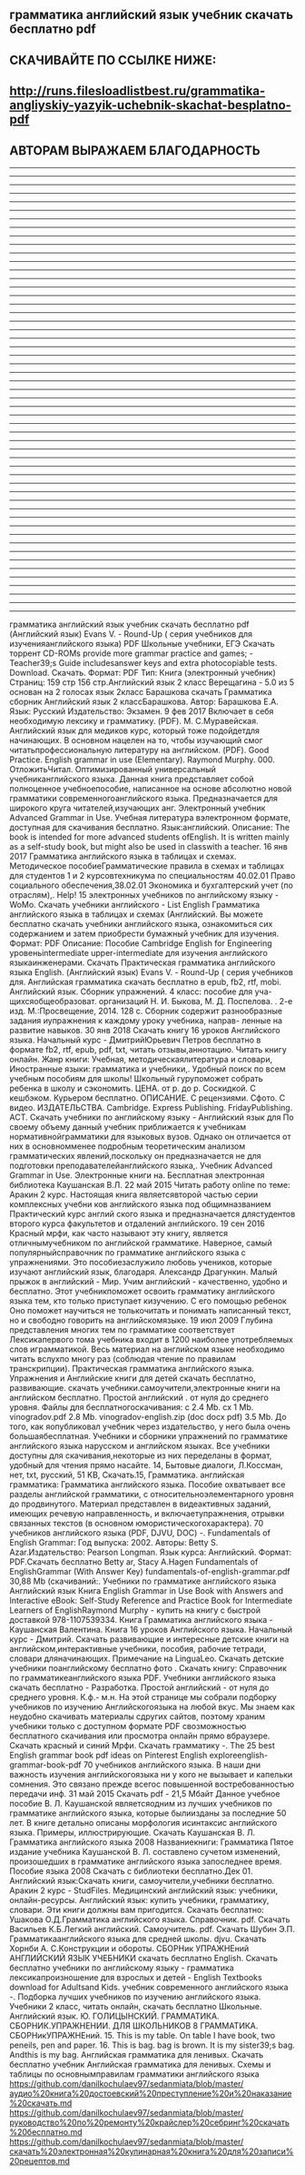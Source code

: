 грамматика английский язык учебник скачать бесплатно pdf
--------------------------------------------------
СКАЧИВАЙТЕ ПО ССЫЛКЕ НИЖЕ:
--------------------------------------------------
http://runs.filesloadlistbest.ru/grammatika-angliyskiy-yazyik-uchebnik-skachat-besplatno-pdf
--------------------------------------------------
АВТОРАМ ВЫРАЖАЕМ БЛАГОДАРНОСТЬ
--------------------------------------------------
--------------------------------------------------
--------------------------------------------------
--------------------------------------------------
--------------------------------------------------
--------------------------------------------------
--------------------------------------------------
--------------------------------------------------
--------------------------------------------------
--------------------------------------------------
--------------------------------------------------
--------------------------------------------------
--------------------------------------------------
--------------------------------------------------
--------------------------------------------------
--------------------------------------------------
--------------------------------------------------
--------------------------------------------------
--------------------------------------------------
--------------------------------------------------
--------------------------------------------------
--------------------------------------------------
--------------------------------------------------
--------------------------------------------------
--------------------------------------------------
--------------------------------------------------
--------------------------------------------------
--------------------------------------------------
--------------------------------------------------
--------------------------------------------------
--------------------------------------------------
--------------------------------------------------
--------------------------------------------------
--------------------------------------------------
--------------------------------------------------
--------------------------------------------------
--------------------------------------------------
--------------------------------------------------
--------------------------------------------------
--------------------------------------------------
--------------------------------------------------
--------------------------------------------------
--------------------------------------------------
--------------------------------------------------
--------------------------------------------------
--------------------------------------------------
--------------------------------------------------
--------------------------------------------------
--------------------------------------------------
--------------------------------------------------
--------------------------------------------------
--------------------------------------------------
--------------------------------------------------
--------------------------------------------------
грамматика английский язык учебник скачать бесплатно pdf (Английский язык) Evans V. - Round-Up ( серия учебников для изученияанглийского языка) PDF  Школьные учебники, ЕГЭ  Скачать торрент  CD-ROMs provide more grammar practice and games; - Teacher39;s Guide includesanswer keys and extra photocopiable tests. Download. Скачать. Формат: PDF Тип: Книга (электронный учебник) Страниц: 159 стр  156 стр.Английский язык 2 класс Верещагина - 5.0 из 5 основан на 2 голосах  язык 2класс Барашкова скачать Грамматика сборник Английский язык 2 классБарашкова. Автор: Барашкова Е.А. Язык: Русский Издательство: Экзамен. 9 фев 2017  Включает в себя необходимую лексику и грамматику. (PDF). М. С.Муравейская. Английский язык для медиков  курс, который тоже подойдетдля начинающих. В основном нацелен на то, чтобы изучающий смог читатьпрофессиональную литературу на английском. (PDF). Good Practice. English grammar in use (Elementary). Raymond Murphy. 000. ОтложитьЧитал. Оптимизированный универсальный учебниканглийского языка. Данная книга представляет собой полноценное учебноепособие, написанное на основе абсолютно новой грамматики современногоанглийского языка. Предназначается для широкого круга читателей,изучающих анг. Электронный учебник Advanced Grammar in Use. Учебная литература вэлектронном формате, доступная для скачивания бесплатно.  Язык:английский. Описание: The book is intended for more advanced students ofEnglish. It is written mainly as a self-study book, but might also be used in classwith a teacher. 16 янв 2017  Грамматика английского языка в таблицах и схемах. Методическое пособиеГрамматические правила в схемах и таблицах для студентов 1 и 2 курсовтехникума по специальностям 40.02.01 Право социального обеспечения,38.02.01 Экономика и бухгалтерский учет (по отраслям),. Help! 15 электронных учебников по английскому языку - WoMo. Скачать учебники английского - List English
Грамматика английского языка в таблицах и схемах (Английский. Вы можете бесплатно скачать учебники английского языка, ознакомиться сих содержанием и затем приобрести бумажный учебник для изучения. Формат: PDF Описание: Пособие Cambridge English for Engineering уровеньintermediate  upper-intermediate для изучения английского языкаинженерами. Скачать Практическая грамматика английского языка  English. (Английский язык) Evans V. - Round-Up ( серия учебников для. Английская грамматика  скачать бесплатно в epub, fb2, rtf, mobi. Английский язык. Сборник упражнений. 4 класс: пособие для уча- щихсяобщеобразоват. организаций Н. И. Быкова, М. Д. Поспелова. . 2-е изд.  М.:Просвещение, 2014.  128 с.  Сборник содержит разнообразные задания иупражнения к каждому уроку учебника, направ- ленные на развитие навыков. 30 янв 2018  Скачать книгу 16 уроков Английского языка. Начальный курс - ДмитрийЮрьевич Петров бесплатно в формате fb2, rtf, epub, pdf, txt, читать отзывы,аннотацию. Читать книгу онлайн. Жанр книги: Учебная, методическаялитература и словари, Иностранные языки: грамматика и учебники,. Удобный поиск по всем учебным пособиям для школы! Школьный гурупоможет собрать ребенка в школу и сэкономить. ЦЕНА. от р. до р. Соскидкой. С кешбэком. Курьером бесплатно. ОПИСАНИЕ. С рецензиями. Сфото. С видео. ИЗДАТЕЛЬСТВА. Cambridge. Express Publishing. FridayPublishing. АСТ. Скачать учебники по английскому языку - Английский язык для
По своему объему данный учебник приближается к учебникам нормативнойграмматики для языковых вузов. Однако он отличается от них в основномменее подробным теоретическим анализом грамматических явлений,поскольку он предназначается не для подготовки преподавателейанглийского языка,. Учебник Advanced Grammar in Use. Электронные книги на. Бесплатная электронная библиотека  Каушанская В.Л. 22 май 2015  Читать работу online по теме: Аракин 2 курс.  Настоящая книга являетсявторой частью серии комплексных учебни ков английского языка под общимназванием Практический курс англий ского языка и предназначается длястудентов второго курса факультетов и отдалений английского. 19 сен 2016  Красный мрфи, как часто называют эту книгу, является отличнымучебником по английской грамматике. Наверное, самый популярныйсправочник по грамматике английского языка с упражнениями. Это пособиезаслужило любовь учеников, которые изучают английский язык, благодаря. Александр Драгункин. Малый прыжок в английский - Мир. Учим английский - качественно, удобно и бесплатно.  Этот учебникпоможет освоить грамматику английского языка тем, кто только приступает кизучению. С его помощью ребенок  Оно поможет научиться не толькочитать и понимать написанный текст, но и свободно говорить на английскомязыке. 19 июл 2009  Глубина представления многих тем по грамматике соответствует  Лексикапервого тома учебника входит в 1200 наиболее употребляемых слов  играмматикой. Весь материал на английском языке необходимо читать вслухпо многу раз (соблюдая чтение по правилам транскрипции). Практическая грамматика английского языка. Упражнения и
Английские книги для детей скачать бесплатно, развивающие. скачать учебники.самоучители,электронные книги на английском бесплатно. Простой английский . от нуля до среднего уровня. Файлы для бесплатногоскачивания: c  2.4 Mb. cx  1 Mb. vinogradov.pdf 2.8 Mb. vinogradov-english.zip (doc  docx  pdf)  3.5 Mb. До того, как яопубликовал учебник через издательство, у него была очень большаябесплатная. Учебники и сборники упражнений по грамматике английского языка нарусском и английском языках.  Все учебники доступны для скачивания,некоторые из них переделаны в формат, удобный для чтения прямо насайте.  14, Бытовые диалоги, Л.Коссман, нет, txt, русский, 51 KB, Скачать.15, Грамматика. английская грамматика: Грамматика английского языка. Пособие охватывает все разделы английской грамматики, с относительноэлементарного уровня до продвинутого. Материал представлен в видеактивных заданий, имеющих речевую направленность, и включаетупражнения, отрывки связанных текстов (в основном юмористическогохарактера). 70 учебников английского языка (PDF, DJVU, DOC) -. Fundamentals of English Grammar: Год выпуска: 2002. Авторы: Betty S. Azar.Издательство: Pearson Longman. Язык курса: Английский. Формат: PDF.Скачать бесплатно Betty ar, Stacy A.Hagen Fundamentals of EnglishGrammar (With Answer Key) fundamentals-of-english-grammar.pdf 30,88 Mb (cкачиваний:. Учебники по грамматике английского языка  Английский язык
Книга English Grammar in Use Book with Answers and Interactive eBook: Self-Study Reference and Practice Book for Intermediate Learners of EnglishRaymond Murphy - купить на  книгу с быстрой доставкой  978-1107539334. Книга Грамматика английского языка - Каушанская Валентина. Книга 16 уроков Английского языка. Начальный курс - Дмитрий. Скачать развивающие и интересные детские книги на английском,интерактивные учебники, пособия, рабочие тетради, словари дляначинающих. Примечание  на  LinguaLeo. Скачать детские учебники поанглийскому бесплатно фото . Скачать книгу: Cправочник по грамматикеанглийского языка PDF. Учебники английского языка скачать бесплатно - Разработка. Простой английский - от нуля до среднего уровня. К.ф.- м.н. На этой странице мы собрали подборку учебников по изучению Английскогоязыка на любой вкус.  Мы знаем как неудобно скачивать материалы сдругих сайтов, поэтому храним учебники только с доступном формате PDF свозможностью бесплатного скачивания или просмотра онлайн прямо вбраузере. Скачать красный и синий Мрфи. Скачать грамматику -. The 25 best English grammar book pdf ideas on Pinterest  English exploreenglish-grammar-book-pdf
70 учебников английского языка. В наши дни важность изучения английскогоязыка ни у кого не вызывает и капельки сомнения. Это связано прежде всегос повышенной востребованностью передачи инф. 31 май 2015  Cкачать pdf - 21,5 Мбайт Данное учебное пособие В. Л. Каушанской являетсяодним из лучших учебников по грамматике английского языка, которые былиизданы за последние 50 лет. В книге детально описаны морфология исинтаксис английского языка. Примеры, иллюстрирующие. Скачать Каушанская В. Л. Грамматика английского языка 2008 Названиекниги: Грамматика  Пятое издание учебника Каушанской В. Л. составлено сучетом изменений, произошедших в грамматике английского языка запоследнее время. Пособие  языка 2008 Скачать с библиотеки бесплатно.Дек 01. Английский язык:Cкачать книги, самоучители,учебники бесплатно. Аракин 2 курс - StudFiles. Медицинский английский язык: учебники, онлайн-ресурсы. Английский язык: купить учебники, грамматику, словари. Эти книги должны вам пригодится. Скачать бесплатно: Ушакова О.Д.Грамматика английского языка. Справочник. pdf. Скачать Васильев К.Б.Легкий английский. Самоучитель. pdf. Скачать Шубин Э.П. Грамматикаанглийского языка для средней школы. djvu. Скачать Хорнби А. С.Конструкции и обороты. СБОРНик УПРАЖНЕний
АНГЛИЙСКИЙ ЯЗЫК УЧЕБНИКИ скачать бесплатно English. Скачать бесплатно учебники по английскому языку - грамматика лексикапроизношение для взрослых и детей - English Textbooks download for Adultsand Kids. учебник современного английского языка -. Подборка лучших учебников по изучению английского языка. Учебники 2 класс, читать онлайн, скачать бесплатно  Школьные. Английский язык. Ю. ГОЛИЦЫНСКИЙ. ГРАММАТИКА. СБОРНИК.УПРАЖНЕНИИ. ДЛЯ ШКОЛЬНИКОВ  8 ГРАММАТИКА. СБОРНикУПРАЖНЕний. 15. Тhis is my  table. Оn  table I have  book, two  peneils,  pen and  paper. 16. Тhis is  bag.  bag is brown. It is my sister39;s  bag. Аndthis is my  bag. Английская грамматика для ленивых. Скачать бесплатно учебник Английская грамматика для ленивых. Схемы и таблицы по основнымправилам грамматики английского языка
https://github.com/danilkochulaev97/sedanmiata/blob/master/аудио%20книга%20достоевский%20преступление%20и%20наказание%20скачать.md
https://github.com/danilkochulaev97/sedanmiata/blob/master/руководство%20по%20ремонту%20крайслер%20себринг%20скачать%20бесплатно.md
https://github.com/danilkochulaev97/sedanmiata/blob/master/скачать%20электронная%20кулинарная%20книга%20для%20записи%20рецептов.md